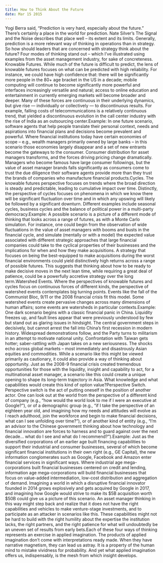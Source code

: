 ```yaml
---
title: How to Think About the Future
date: Mar 15 2015
---
```


Yogi Berra said, “Prediction is very hard, especially about the future.” There’s certainly a place in the world for prediction. Nate Silver’s The Signal and the Noise describes that place well – its extent and its limits. Generally, prediction is a more relevant way of thinking in operations than in strategy. So how should leaders that are concerned with strategy think about the future? Four modes of thinking stand out – which I’ve illustrated using examples from the asset management industry, for sake of concreteness. Knowable Futures. While much of the future is difficult to predict, the lens of knowable futures focuses on what can be predicted with high reliability. For instance, we could have high confidence that: there will be significantly more people in the 80+ age bracket in the US in a decade; mobile computing will continue to become significantly more powerful and interfaces increasingly versatile and natural; access to online education and entertainment in currently emerging markets will become broader and deeper. Many of these forces are continuous in their underlying dynamics, but give rise — individually or collectively — to discontinuous results. For example, falling costs of telecommunications is a relatively continuous trend, that yielded a discontinuous evolution in the call center industry with the rise of India as an outsourcing center.Example: In one future scenario, software agents that help people translate their personal context, needs and aspirations into financial plans and decisions become prevalent and powerful. Where financial institutions today have certain economies of scope – e.g., wealth managers primarily owned by large banks – in this scenario those economies largely disappear and a set of new entrants become the gateways to the consumer. Consumer distribution for asset managers transforms, and the forces driving pricing change dramatically. Managers who become famous have large consumer followings, but the value of asset manager brands falls significantly as consumers come to trust the due diligence their software agents provide more than they trust the brands of companies who manufacture financial products.Cycles. The knowable futures perspective focuses on trends where the broad direction is steady and predictable, leading to cumulative impact over time. Distinctly, the perspective of cycles focuses on phenomena in which we know there will be significant fluctuation over time and in which any upswing will likely be followed by a significant downturn. Different examples include seasonal cycles, business cycles and the balance of political power in a multi-party democracy.Example: A possible scenario is a picture of a different mode of thinking that looks across a range of futures, as with a Monte Carlo simulation. For instance, one could begin from the observation of wide fluctuations in the value of asset managers with booms and busts in the financial cycle, and simulate (mentally or with a model) the expected value associated with different strategic approaches that large financial companies could take to the cyclical properties of their businesses and the implications for when and how they make acquisitions. A strategy that focuses on being the best-equipped to make acquisitions during the worst financial environments could yield distinctively high returns across a range of possible futures. This suggests that thinking about how to be ready to make decisive moves in the next lean time, while requiring a great deal of patience, could be a powerfully accretive strategy over the long term.Watershed Events. Where the perspectives of knowable futures and cycles focus on continuous forces of different kinds, the perspective of watershed events contemplates big turning points. Events like the fall of the Communist Bloc, 9/11 or the 2008 financial crisis fit this model. Some watershed events create pervasive changes across many dimensions of human affairs; some events are watersheds in particular contexts.Example: One dark scenario begins with a classic financial panic in China. Liquidity freezes up, and fault lines appear that were previously understood by few but stand out as glaring issues in hindsight. The central government steps in decisively, but cannot arrest the fall into China’s first recession in modern history. Widespread demonstrations follow, and the Party turns to militarism in an attempt to motivate national unity. Confrontation with Taiwan gets hotter; saber-rattling with Japan takes on a new seriousness. The shocks echo across global markets – most immediately and disastrously Asian equities and commodities. While a scenario like this might be viewed primarily as cautionary, it could also provide a way of thinking about opportunity. Just as the 2008-9 financial crisis created tremendous opportunities for those with the liquidity, insight and capability to act, for a multinational asset manager, a scenario like this could create a unique opening to shape its long-term trajectory in Asia. What knowledge and what capabilities would create this kind of option value?Perspective Switch. Perspective switch is the act of putting oneself in the position of another actor. One can look out at the world from the perspective of a different kind of company (e.g., “how would the world look to me if I were an executive at Google?”), or of a demographic group (e.g., “if I take the perspective of an eighteen year old, and imagining how my needs and attitudes will evolve as I reach adulthood, join the workforce and begin to make financial decisions, what can I see unfolding over time?”), or of another kind of entity (e.g., “I’m an advisor to the Chinese government thinking about how technology and financial innovation are forces to harness and to guard against over the next decade… what do I see and what do I recommend?”).Example: Just as the diversified corporations of an earlier age built financing capabilities to support their industrial and consumer businesses, several of which become significant financial institutions in their own right (e.g., GE Capital), the new information conglomerates such as Google, Facebook and Amazon enter financial services in significant ways. Where industrial age mega-corporations built financial businesses centered on credit and lending, information age mega-corporations will build financial businesses that focus on value-added intermediation, low-cost distribution and aggregation of demand. Imagining a world in which a disruptive financial innovator founded in 2014 grows explosively and gets acquired by Google in 2017, and imagining how Google would strive to make its $5B acquisition worth $50B could give us a picture of this scenario. An asset manager thinking in this way might step back and realize that it does not have the right capabilities and vehicles to make venture-stage investments, and to participate as an attacker in scenarios like this. These capabilities might not be hard to build with the right humility about the expertise the institution lacks, the right partners, and the right patience for what will undoubtedly be an uneven set of results from early bets.Each of these four ways of thinking represents an exercise in applied imagination. The products of applied imagination don’t come with interpretations ready made. When they have narrative magnetism, they can lead us astray. It is a property of the human mind to mistake vividness for probability. And yet what applied imagination offers us, indispensably, is the mesh from which insight develops.
